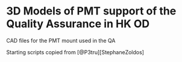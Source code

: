# 3D Models of PMT support of the Quality Assurance in HK OD

CAD files for the PMT mount used in the QA

Starting scripts copied from [@P3tru][StephaneZoldos]